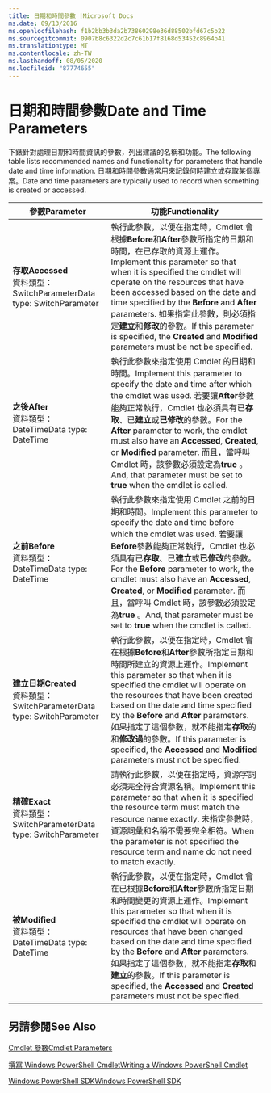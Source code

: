 ```yaml
---
title: 日期和時間參數 |Microsoft Docs
ms.date: 09/13/2016
ms.openlocfilehash: f1b2bb3b3da2b73860298e36d88502bfd67c5b22
ms.sourcegitcommit: 0907b8c6322d2c7c61b17f8168d53452c8964b41
ms.translationtype: MT
ms.contentlocale: zh-TW
ms.lasthandoff: 08/05/2020
ms.locfileid: "87774655"
---
```

# <a name="date-and-time-parameters"></a><span data-ttu-id="4549e-102">日期和時間參數</span><span class="sxs-lookup"><span data-stu-id="4549e-102">Date and Time Parameters</span></span>

<span data-ttu-id="4549e-103">下錶針對處理日期和時間資訊的參數，列出建議的名稱和功能。</span><span class="sxs-lookup"><span data-stu-id="4549e-103">The following table lists recommended names and functionality for parameters that handle date and time information.</span></span> <span data-ttu-id="4549e-104">日期和時間參數通常用來記錄何時建立或存取某個專案。</span><span class="sxs-lookup"><span data-stu-id="4549e-104">Date and time parameters are typically used to record when something is created or accessed.</span></span>

|<span data-ttu-id="4549e-105">參數</span><span class="sxs-lookup"><span data-stu-id="4549e-105">Parameter</span></span>|<span data-ttu-id="4549e-106">功能</span><span class="sxs-lookup"><span data-stu-id="4549e-106">Functionality</span></span>|
|---|---|
|<span data-ttu-id="4549e-107">**存取**</span><span class="sxs-lookup"><span data-stu-id="4549e-107">**Accessed**</span></span><br><span data-ttu-id="4549e-108">資料類型： SwitchParameter</span><span class="sxs-lookup"><span data-stu-id="4549e-108">Data type: SwitchParameter</span></span>|<span data-ttu-id="4549e-109">執行此參數，以便在指定時，Cmdlet 會根據**Before**和**After**參數所指定的日期和時間，在已存取的資源上運作。</span><span class="sxs-lookup"><span data-stu-id="4549e-109">Implement this parameter so that when it is specified the cmdlet will operate on the resources that have been accessed based on the date and time specified by the **Before** and **After** parameters.</span></span> <span data-ttu-id="4549e-110">如果指定此參數，則必須指定**建立**和**修改**的參數。</span><span class="sxs-lookup"><span data-stu-id="4549e-110">If this parameter is specified, the **Created** and **Modified** parameters must be not be specified.</span></span>|
|<span data-ttu-id="4549e-111">**之後**</span><span class="sxs-lookup"><span data-stu-id="4549e-111">**After**</span></span><br><span data-ttu-id="4549e-112">資料類型： DateTime</span><span class="sxs-lookup"><span data-stu-id="4549e-112">Data type: DateTime</span></span>|<span data-ttu-id="4549e-113">執行此參數來指定使用 Cmdlet 的日期和時間。</span><span class="sxs-lookup"><span data-stu-id="4549e-113">Implement this parameter to specify the date and time after which the cmdlet was used.</span></span> <span data-ttu-id="4549e-114">若要讓**After**參數能夠正常執行，Cmdlet 也必須具有已**存取**、已**建立**或**已修改**的參數。</span><span class="sxs-lookup"><span data-stu-id="4549e-114">For the **After** parameter to work, the cmdlet must also have an **Accessed**, **Created**, or **Modified** parameter.</span></span> <span data-ttu-id="4549e-115">而且，當呼叫 Cmdlet 時，該參數必須設定為**true** 。</span><span class="sxs-lookup"><span data-stu-id="4549e-115">And, that parameter must be set to **true** when the cmdlet is called.</span></span>|
|<span data-ttu-id="4549e-116">**之前**</span><span class="sxs-lookup"><span data-stu-id="4549e-116">**Before**</span></span><br><span data-ttu-id="4549e-117">資料類型： DateTime</span><span class="sxs-lookup"><span data-stu-id="4549e-117">Data type: DateTime</span></span>|<span data-ttu-id="4549e-118">執行此參數來指定使用 Cmdlet 之前的日期和時間。</span><span class="sxs-lookup"><span data-stu-id="4549e-118">Implement this parameter to specify the date and time before which the cmdlet was used.</span></span> <span data-ttu-id="4549e-119">若要讓**Before**參數能夠正常執行，Cmdlet 也必須具有已**存取**、已**建立**或**已修改**的參數。</span><span class="sxs-lookup"><span data-stu-id="4549e-119">For the **Before** parameter to work, the cmdlet must also have an **Accessed**, **Created**, or **Modified** parameter.</span></span> <span data-ttu-id="4549e-120">而且，當呼叫 Cmdlet 時，該參數必須設定為**true** 。</span><span class="sxs-lookup"><span data-stu-id="4549e-120">And, that parameter must be set to **true** when the cmdlet is called.</span></span>|
|<span data-ttu-id="4549e-121">**建立日期**</span><span class="sxs-lookup"><span data-stu-id="4549e-121">**Created**</span></span><br><span data-ttu-id="4549e-122">資料類型： SwitchParameter</span><span class="sxs-lookup"><span data-stu-id="4549e-122">Data type: SwitchParameter</span></span>|<span data-ttu-id="4549e-123">執行此參數，以便在指定時，Cmdlet 會在根據**Before**和**After**參數所指定日期和時間所建立的資源上運作。</span><span class="sxs-lookup"><span data-stu-id="4549e-123">Implement this parameter so that when it is specified the cmdlet will operate on the resources that have been created based on the date and time specified by the **Before** and **After** parameters.</span></span> <span data-ttu-id="4549e-124">如果指定了這個參數，就不能指定**存取**的和**修改過**的參數。</span><span class="sxs-lookup"><span data-stu-id="4549e-124">If this parameter is specified, the **Accessed** and **Modified** parameters must not be specified.</span></span>|
|<span data-ttu-id="4549e-125">**精確**</span><span class="sxs-lookup"><span data-stu-id="4549e-125">**Exact**</span></span><br><span data-ttu-id="4549e-126">資料類型： SwitchParameter</span><span class="sxs-lookup"><span data-stu-id="4549e-126">Data type: SwitchParameter</span></span>|<span data-ttu-id="4549e-127">請執行此參數，以便在指定時，資源字詞必須完全符合資源名稱。</span><span class="sxs-lookup"><span data-stu-id="4549e-127">Implement this parameter so that when it is specified the resource term must match the resource name exactly.</span></span> <span data-ttu-id="4549e-128">未指定參數時，資源詞彙和名稱不需要完全相符。</span><span class="sxs-lookup"><span data-stu-id="4549e-128">When the parameter is not specified the resource term and name do not need to match exactly.</span></span>|
|<span data-ttu-id="4549e-129">**被**</span><span class="sxs-lookup"><span data-stu-id="4549e-129">**Modified**</span></span><br><span data-ttu-id="4549e-130">資料類型： DateTime</span><span class="sxs-lookup"><span data-stu-id="4549e-130">Data type: DateTime</span></span>|<span data-ttu-id="4549e-131">執行此參數，以便在指定時，Cmdlet 會在已根據**Before**和**After**參數所指定日期和時間變更的資源上運作。</span><span class="sxs-lookup"><span data-stu-id="4549e-131">Implement this parameter so that when it is specified the cmdlet will operate on resources that have been changed based on the date and time specified by the **Before** and **After** parameters.</span></span> <span data-ttu-id="4549e-132">如果指定了這個參數，就不能指定**存取**和**建立**的參數。</span><span class="sxs-lookup"><span data-stu-id="4549e-132">If this parameter is specified, the **Accessed** and **Created** parameters must not be specified.</span></span>|
## <a name="see-also"></a><span data-ttu-id="4549e-133">另請參閱</span><span class="sxs-lookup"><span data-stu-id="4549e-133">See Also</span></span>

[<span data-ttu-id="4549e-134">Cmdlet 參數</span><span class="sxs-lookup"><span data-stu-id="4549e-134">Cmdlet Parameters</span></span>](./cmdlet-parameters.md)

[<span data-ttu-id="4549e-135">撰寫 Windows PowerShell Cmdlet</span><span class="sxs-lookup"><span data-stu-id="4549e-135">Writing a Windows PowerShell Cmdlet</span></span>](./writing-a-windows-powershell-cmdlet.md)

[<span data-ttu-id="4549e-136">Windows PowerShell SDK</span><span class="sxs-lookup"><span data-stu-id="4549e-136">Windows PowerShell SDK</span></span>](../windows-powershell-reference.md)
